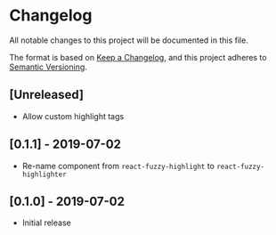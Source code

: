 # Changelog

All notable changes to this project will be documented in this file.

The format is based on [Keep a Changelog](https://keepachangelog.com/en/1.0.0/),
and this project adheres to [Semantic Versioning](https://semver.org/spec/v2.0.0.html).

## [Unreleased]

- Allow custom highlight tags

## [0.1.1] - 2019-07-02

- Re-name component from `react-fuzzy-highlight` to `react-fuzzy-highlighter`

## [0.1.0] - 2019-07-02

- Initial release
